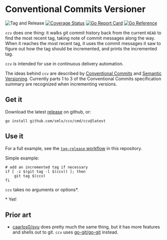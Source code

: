 # Conventional Commits Versioner

![Tag and Release](https://github.com/smlx/ccv/workflows/Tag%20and%20Release/badge.svg)
[![Coverage Status](https://coveralls.io/repos/github/smlx/ccv/badge.svg?branch=main)](https://coveralls.io/github/smlx/ccv?branch=main)
[![Go Report Card](https://goreportcard.com/badge/github.com/smlx/ccv)](https://goreportcard.com/report/github.com/smlx/ccv)
[![Go Reference](https://pkg.go.dev/badge/github.com/smlx/ccv.svg)](https://pkg.go.dev/github.com/smlx/ccv)

`ccv` does one thing: it walks git commit history back from the current `HEAD` to find the most recent tag, taking note of commit messages along the way.
When it reaches the most recent tag, it uses the commit messages it saw to figure out how the tag should be incremented, and prints the incremented tag.

`ccv` is intended for use in continuous delivery automation.

The ideas behind `ccv` are described by [Conventional Commits](https://www.conventionalcommits.org/) and [Semantic Versioning](https://semver.org/). Currently parts 1 to 3 of the Conventional Commits specification summary are recognized when incrementing versions.

## Get it

Download the latest [release](https://github.com/smlx/ccv/releases) on github, or:

```
go install github.com/smlx/ccv/cmd/ccv@latest
```

## Use it

For a full example, see the [`tag-release` workflow](https://github.com/smlx/ccv/blob/main/.github/workflows/tag-release.yaml) in this repository.

Simple example:

```
# add an incremented tag if necessary
if [ -z $(git tag -l $(ccv)) ]; then
	git tag $(ccv)
fi
```

`ccv` takes no arguments or options\*.

\* Yet!

## Prior art

* [caarlos0/svu](https://github.com/caarlos0/svu) does pretty much the same thing, but it has more features and shells out to git. `ccv` uses [go-git/go-git](https://github.com/go-git/go-git) instead.

